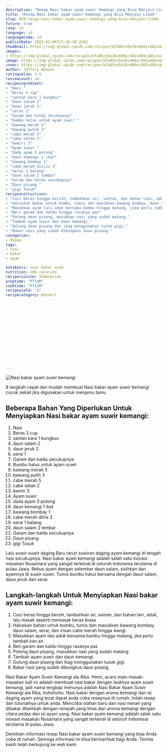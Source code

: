 ```yaml
---
description: "Resep Nasi bakar ayam suwir kemangi yang Bisa Manjain Lidah"
title: "Resep Nasi bakar ayam suwir kemangi yang Bisa Manjain Lidah"
slug: 859-resep-nasi-bakar-ayam-suwir-kemangi-yang-bisa-manjain-lidah
future: true
lang: id
language: id
languageCode: id
publishDate: 2022-01-06T15:36:38.254Z 
thumbnail: https://img-global.cpcdn.com/recipes/bfa05ce5e26c666e/682x484cq65/nasi-bakar-ayam-suwir-kemangi-foto-resep-utama.webp
images:
- https://img-global.cpcdn.com/recipes/bfa05ce5e26c666e/682x484cq65/nasi-bakar-ayam-suwir-kemangi-foto-resep-utama.webp
image: https://img-global.cpcdn.com/recipes/bfa05ce5e26c666e/682x484cq65/nasi-bakar-ayam-suwir-kemangi-foto-resep-utama.webp
cover: https://img-global.cpcdn.com/recipes/bfa05ce5e26c666e/682x484cq65/nasi-bakar-ayam-suwir-kemangi-foto-resep-utama.webp
author: Jeffery Weaver
ratingvalue: 3.8
reviewcount: 14
recipeingredient:
- "Nasi "
- "Beras 3 cup"
- "santan kara 1 bungkus"
- "daun salam 2"
- "daun jeruk 2"
- "serai 1"
- "Garam dan kaldu secukupnya"
- "Bumbu halus untuk ayam suwir "
- "bawang merah 5"
- "bawang putih 3"
- "cabe merah 5"
- "cabe setan 2"
- "kemiri 3"
- "Ayam suwir "
- "dada ayam 3 potong"
- "daun kemangi 1 ikat"
- "bawang bombay 1"
- "cabe merah diiris 3"
- "serai 1 batang"
- "daun salam 2 lembar"
- "Garam dan kaldu secukupnya"
- "Daun pisang "
- "gigi Tusuk"
recipeinstructions:
- "Cuci beras hingga bersih, tambahkan air, santan, dan bahan lain, aduk, lalu masak seperti memasak beras biasa"
- "Haluskan bahan untuk bumbu, tumis dan masukkan bawang bombay, daun salam, serai, dan irisan cabe merah hingga wangi."
- "Masukkan ayam lalu aduk bersama bumbu hingga matang, jika perlu tambah kan air."
- "Beri garam dan kaldu hingga rasanya pas"
- "Potong daun pisang, masukkan nasi yang sudah matang."
- "Tambah ayam suwir dan daun kemangi."
- "Gulung daun pisang dan ikag menggunakan tusuk gigi."
- "Bakar nasi yang sudah dibungkus daun pisang."
categories:
- Resep
tags:
- nasi
- bakar
- ayam

katakunci: nasi bakar ayam 
nutrition: 200 calories
recipecuisine: Indonesian
preptime: "PT13M"
cooktime: "PT31M"
recipeyield: "2"
recipecategory: Dessert


     
    
    
    
    
    
    
    
    
    
    
      
    
---
```



![Nasi bakar ayam suwir kemangi](https://img-global.cpcdn.com/recipes/bfa05ce5e26c666e/682x484cq65/nasi-bakar-ayam-suwir-kemangi-foto-resep-utama.webp)

8 langkah cepat dan mudah membuat  Nasi bakar ayam suwir kemangi cocok sekali jika digunakan untuk menjamu tamu

<!--inarticleads1-->

## Beberapa Bahan Yang Diperlukan Untuk Menyiapkan Nasi bakar ayam suwir kemangi:

1. Nasi 
1. Beras 3 cup
1. santan kara 1 bungkus
1. daun salam 2
1. daun jeruk 2
1. serai 1
1. Garam dan kaldu secukupnya
1. Bumbu halus untuk ayam suwir 
1. bawang merah 5
1. bawang putih 3
1. cabe merah 5
1. cabe setan 2
1. kemiri 3
1. Ayam suwir 
1. dada ayam 3 potong
1. daun kemangi 1 ikat
1. bawang bombay 1
1. cabe merah diiris 3
1. serai 1 batang
1. daun salam 2 lembar
1. Garam dan kaldu secukupnya
1. Daun pisang 
1. gigi Tusuk

Lalu suwir-suwir daging Baru taruh suwiran daging ayam kemangi di tengah nasi secukupnya. Nasi bakar ayam kemangi adalah salah satu inovasi masakan Nusantara yang sangat terkenal di seluruh Indonesia terutama di pulau Jawa. Rebus ayam dengan selembar daun salam, sisihkan dan ayamnya di suwir-suwir. Tumis bumbu halus bersama dengan daun salam, daun jeruk dan serai. 

<!--inarticleads2-->

## Langkah-langkah Untuk Menyiapkan Nasi bakar ayam suwir kemangi:

1. Cuci beras hingga bersih, tambahkan air, santan, dan bahan lain, aduk, lalu masak seperti memasak beras biasa
1. Haluskan bahan untuk bumbu, tumis dan masukkan bawang bombay, daun salam, serai, dan irisan cabe merah hingga wangi.
1. Masukkan ayam lalu aduk bersama bumbu hingga matang, jika perlu tambah kan air.
1. Beri garam dan kaldu hingga rasanya pas
1. Potong daun pisang, masukkan nasi yang sudah matang.
1. Tambah ayam suwir dan daun kemangi.
1. Gulung daun pisang dan ikag menggunakan tusuk gigi.
1. Bakar nasi yang sudah dibungkus daun pisang.


Nasi Bakar Ayam Suwir Kemangi ala Rika. Hmm, acara main masak-masakan kali ini adalah membuat nasi bakar dengan lauknya ayam suwir kemangi, jadi nama lengkap menunya adalah Nasi Bakar Ayam Suwir Kemangi ala Rika, hohohoho. Nasi bakar dengan aroma kemangi dan isi daging ayam yang lezat dapat anda coba resepnya di rumah, Inilah resep dan tutorialnya untuk anda. Mencoba olahan baru dari nasi merah yang dibakar ditambah dengan rempah yang khas dari aroma kemangi dengan citara pedas dan isi ayam yang. Nasi bakar ayam kemangi adalah salah satu inovasi masakan Nusantara yang sangat terkenal di seluruh Indonesia terutama di pulau Jawa. 

Demikian informasi  resep Nasi bakar ayam suwir kemangi   yang bisa Anda coba di rumah. Semoga informasi ini bisa bermanfaat bagi Anda. Terima kasih telah berkujung ke web kami
